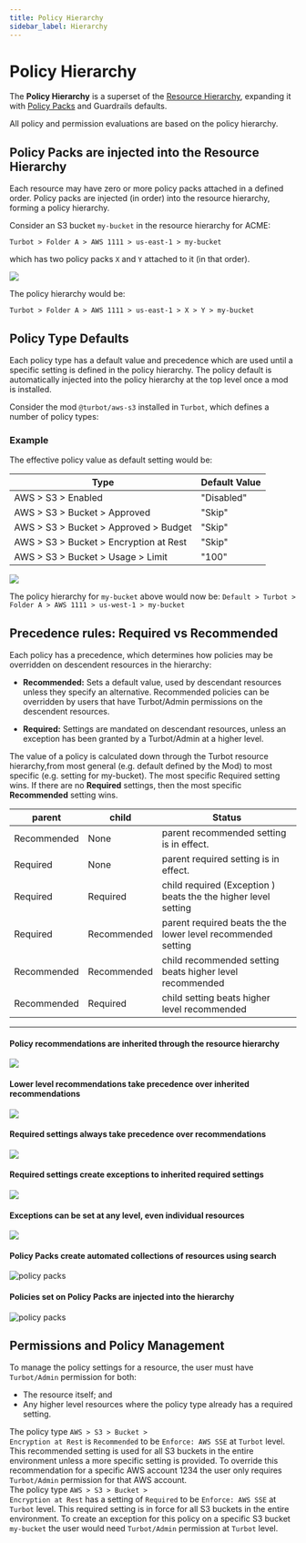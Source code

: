 ```yaml
---
title: Policy Hierarchy
sidebar_label: Hierarchy
---
```


# Policy Hierarchy

The **Policy Hierarchy** is a superset of the
[Resource Hierarchy](concepts/resources/hierarchy), expanding it with
[Policy Packs](concepts/resources/policy-packs) and Guardrails defaults.

All policy and permission evaluations are based on the policy hierarchy.

## Policy Packs are injected into the Resource Hierarchy

Each resource may have zero or more policy packs attached in a defined order.
Policy packs are injected (in order) into the resource hierarchy, forming a
policy hierarchy.

Consider an S3 bucket `my-bucket` in the resource hierarchy for ACME:

`Turbot > Folder A > AWS 1111 > us-east-1 > my-bucket`

which has two policy packs `X` and `Y` attached to it (in that order).

![](/images/docs/guardrails/sf-inject.png)

The policy hierarchy would be:

`Turbot > Folder A > AWS 1111 > us-east-1 > X > Y > my-bucket`

## Policy Type Defaults

Each policy type has a default value and precedence which are used until a
specific setting is defined in the policy hierarchy. The policy default is
automatically injected into the policy hierarchy at the top level once a mod is
installed.

Consider the mod `@turbot/aws-s3` installed in `Turbot`, which defines a number
of policy types:

### Example

The effective policy value as default setting would be:

| Type                                   | Default Value |
| -------------------------------------- | ------------- |
| AWS > S3 > Enabled                     | "Disabled"    |
| AWS > S3 > Bucket > Approved           | "Skip"        |
| AWS > S3 > Bucket > Approved > Budget  | "Skip"        |
| AWS > S3 > Bucket > Encryption at Rest | "Skip"        |
| AWS > S3 > Bucket > Usage > Limit      | "100"         |

![](/images/docs/guardrails/default-policy.png)

The policy hierarchy for `my-bucket` above would now be:
`Default > Turbot > Folder A > AWS 1111 > us-west-1 > my-bucket`

## Precedence rules: Required vs Recommended

Each policy has a precedence, which determines how policies may be overridden on
descendent resources in the hierarchy:

- **Recommended:** Sets a default value, used by descendant resources unless
  they specify an alternative. Recommended policies can be overridden by users
  that have Turbot/Admin permissions on the descendent resources.

- **Required:** Settings are mandated on descendant resources, unless an
  exception has been granted by a Turbot/Admin at a higher level.

The value of a policy is calculated down through the Turbot resource
hierarchy,from most general (e.g. default defined by the Mod) to most specific
(e.g. setting for my-bucket). The most specific Required setting wins. If there
are no **Required** settings, then the most specific **Recommended** setting
wins.

| parent      | child       | Status                                                         |
| ----------- | ----------- | -------------------------------------------------------------- |
| Recommended | None        | parent recommended setting is in effect.                       |
| Required    | None        | parent required setting is in effect.                          |
| Required    | Required    | child required (Exception ) beats the the higher level setting |
| Required    | Recommended | parent required beats the the lower level recommended setting  |
| Recommended | Recommended | child recommended setting beats higher level recommended       |
| Recommended | Required    | child setting beats higher level recommended                   |

---

#### Policy recommendations are inherited through the resource hierarchy

![](/images/docs/guardrails/inherit-1.png)

#### Lower level recommendations take precedence over inherited recommendations

![](/images/docs/guardrails/inherit-2.png)

#### Required settings always take precedence over recommendations

![](/images/docs/guardrails/inherit-3.png)

#### Required settings create exceptions to inherited required settings

![](/images/docs/guardrails/inherit-4.png)

#### Exceptions can be set at any level, even individual resources

![](/images/docs/guardrails/inherit-5.png)

#### Policy Packs create automated collections of resources using search

![policy packs](/images/docs/guardrails/policy-pack.png)

#### Policies set on Policy Packs are injected into the hierarchy

![policy packs](/images/docs/guardrails/policy-pack-2.png)

## Permissions and Policy Management

To manage the policy settings for a resource, the user must have `Turbot/Admin`
permission for both:

- The resource itself; and
- Any higher level resources where the policy type already has a required
  setting.

<div className="example"> The policy type <code>AWS > S3 > Bucket >
Encryption at Rest</code> is <code>Recommended</code> to be <code>Enforce: AWS SSE</code> at <code>Turbot</code>
level. This recommended setting is used for all S3 buckets in the entire
environment unless a more specific setting is provided. To override this recommendation
for a specific AWS account 1234 the user only requires <code>Turbot/Admin</code> permission for that AWS account.
</div>

<div className="example">The policy type <code>AWS > S3 > Bucket >
Encryption at Rest</code> has a setting of <code>Required</code> to be <code>Enforce: AWS SSE</code> at
<code>Turbot</code> level. This required setting is in force for all S3 buckets in the
entire environment. To create an exception for this policy on a specific
S3 bucket <code>my-bucket</code> the user would need <code>Turbot/Admin</code> permission at <code>Turbot</code>
level.
</div>
